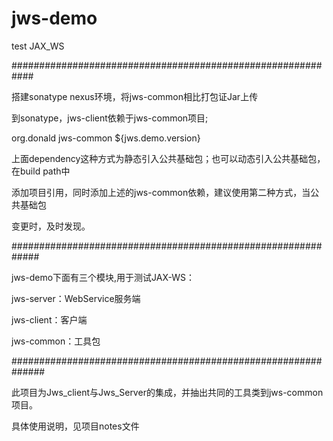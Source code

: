 # jws-demo

test JAX_WS

############################################################

搭建sonatype nexus环境，将jws-common相比打包证Jar上传

到sonatype，jws-client依赖于jws-common项目;

<dependency>
	<groupId>org.donald</groupId>
	<artifactId>jws-common</artifactId>
	<version>${jws.demo.version}</version>
</dependency>

上面dependency这种方式为静态引入公共基础包；也可以动态引入公共基础包，在build path中

添加项目引用，同时添加上述的jws-common依赖，建议使用第二种方式，当公共基础包

变更时，及时发现。

#############################################################

jws-demo下面有三个模块,用于测试JAX-WS：

jws-server：WebService服务端

jws-client：客户端

jws-common：工具包


##############################################################

此项目为Jws_client与Jws_Server的集成，并抽出共同的工具类到jws-common项目。

具体使用说明，见项目notes文件

